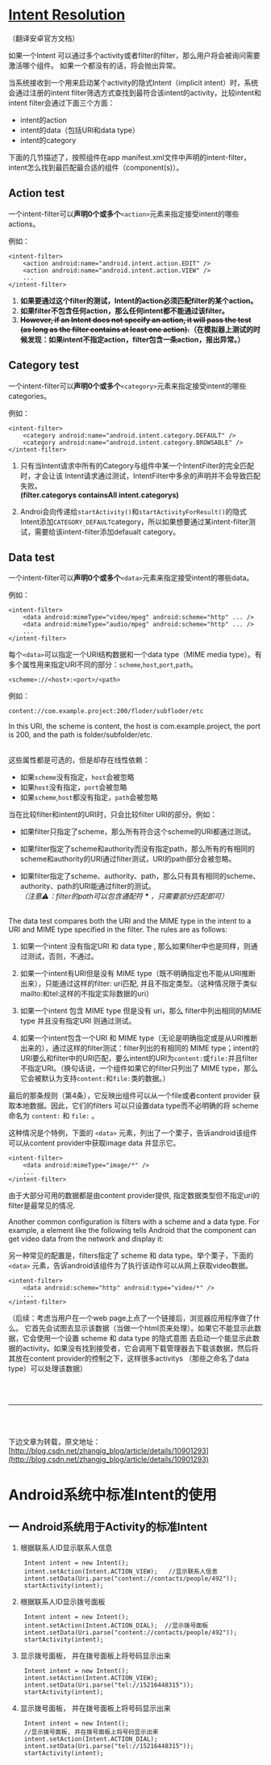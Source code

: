# [Intent Resolution](https://developer.android.com/guide/components/intents-filters.html#Resolution)

（翻译安卓官方文档）

如果一个Intent 可以通过多个activity或者filter的filter，那么用户将会被询问需要激活哪个组件。 如果一个都没有的话，将会抛出异常。

当系统接收到一个用来启动某个activity的隐式Intent（implicit intent）时，系统会通过注册的intent filter筛选方式查找到最符合该intent的activity，比较intent和intent filter会通过下面三个方面：

+ intent的action
+ intent的data（包括URI和data type）
+ intent的category

下面的几节描述了，按照组件在app manifest.xml文件中声明的intent-filter，intent怎么找到最匹配最合适的组件（component(s)）。


## Action test

一个intent-filter可以**声明0个或多个**`<action>`元素来指定接受intent的哪些actions。

例如：

	<intent-filter>
		<action android:name="android.intent.action.EDIT" />
		<action android:name="android.intent.action.VIEW" />
		...
	</intent-filter>

1. **如果要通过这个filter的测试，Intent的action必须匹配filter的某个action。**
2. **如果filter不包含任何action，那么任何intent都不能通过该filter。**
3. **~~However, if an Intent does not specify an action, it will pass the test (as long as the filter contains at least one action).~~（在模拟器上测试的时候发现：如果intent不指定action，filter包含一条action，报出异常。）**

## Category test

一个intent-filter可以**声明0个或多个**`<category>`元素来指定接受intent的哪些categories。

例如：

	<intent-filter>
		<category android:name="android.intent.category.DEFAULT" />
		<category android:name="android.intent.category.BROWSABLE" />
	</intent-filter>
	
1. 只有当Intent请求中所有的Category与组件中某一个IntentFilter的<category>完全匹配时，才会让该 Intent请求通过测试，IntentFilter中多余的<category>声明并不会导致匹配失败。   
**(filter.categorys containsAll intent.categorys)**

2. Androi会向传递给`startActivity()`和`startActivityForResult()`的隐式Intent添加`CATEGORY_DEFAULT`category，所以如果想要通过某intent-filter测试，需要给该intent-filter添加defaualt category。


## Data test


一个intent-filter可以**声明0个或多个**`<data>`元素来指定接受intent的哪些data。

例如：

	<intent-filter>
		<data android:mimeType="video/mpeg" android:scheme="http" ... />
		<data android:mimeType="audio/mpeg" android:scheme="http" ... />
		...
	</intent-filter>

每个`<data>`可以指定一个URI结构数据和一个data type（MIME media type）。有多个属性用来指定URI不同的部分：`scheme`,`host`,`port`,`path`。

	<scheme>://<host>:<port>/<path>
	
例如：

	content://com.example.project:200/floder/subfloder/etc
	
In this URI, the scheme is content, the host is com.example.project, the port is 200, and the path is folder/subfolder/etc.

<br/>
这些属性都是可选的，但是却存在线性依赖：

+ 如果`scheme`没有指定，`host`会被忽略
+ 如果`host`没有指定，`port`会被忽略
+ 如果`scheme`,`host`都没有指定，`path`会被忽略

当在比较filter和intent的URI时，只会比较filter URI的部分。例如：

+ 如果filter只指定了scheme，那么所有符合这个scheme的URI都通过测试。

+ 如果filter指定了scheme和authority而没有指定path，那么所有的有相同的scheme和authority的URI通过filter测试，URI的path部分会被忽略。

+ 如果filter指定了scheme、authority、path，那么只有具有相同的scheme、authority、path的URI能通过filter的测试。   
_（注意⚠：filter的path可以包含通配符 __*__ ，只需要部分匹配即可）_


<br/>
The data test compares both the URI and the MIME type in the intent to a URI and MIME type specified in the filter. The rules are as follows:

1. 如果一个intent 没有指定URI 和 data type , 那么如果filter中也是同样，则通过测试，否则，不通过。

2. 如果一个intent有URI但是没有 MIME type（既不明确指定也不能从URI推断出来），只能通过这样的filter: uri匹配, 并且不指定类型。（这种情况限于类似mailto:和tel:这样的不指定实际数据的uri）

3. 如果一个intent 包含 MIME type 但是没有 uri，那么 filter中列出相同的MIME type 并且没有指定URI 则通过测试。

4. 如果一个intent包含一个URI 和 MIME type（无论是明确指定或是从URI推断出来的），通过这样的filter测试：filter列出的有相同的 MIME type；intent的URI要么和filter中的URI匹配，要么intent的URI为`content:`或`file:`并且filter不指定URI。（换句话说，一个组件如果它的filter只列出了 MIME type，那么它会被默认为支持`content:`和`file:`类的数据。）

最后的那条规则（第4条），它反映出组件可以从一个file或者content provider 获取本地数据。因此，它们的filters 可以只设置data type而不必明确的将 scheme 命名为 `content:` 和 `file:` 。

这种情况是个特例，下面的 `<data>` 元素，列出了一个栗子，告诉android该组件可以从content provider中获取image data 并显示它。

	<intent-filter>
		<data android:mimeType="image/*" />
		...
	</intent-filter>

由于大部分可用的数据都是由content provider提供, 指定数据类型但不指定uri的filter是最常见的情况.

Another common configuration is filters with a scheme and a data type. For example, a <data> element like the following tells Android that the component can get video data from the network and display it:

另一种常见的配置是，filters指定了 scheme 和 data type。举个栗子，下面的 `<data>` 元素，告诉android该组件为了执行该动作可以从网上获取video数据。

	<intent-filter>
		<data android:scheme="http" android:type="video/*" />
		...
	</intent-filter>


（后续：考虑当用户在一个web page上点了一个链接后，浏览器应用程序做了什么。 它首先会试图去显示该数据（当做一个html页来处理）。如果它不能显示此数据，它会使用一个设置 scheme 和 data type 的隐式意图 去启动一个能显示此数据的activity。如果没有找到接受者，它会调用下载管理器去下载该数据，然后将其放在content provider的控制之下，这样很多activitys （那些之命名了data type）可以处理该数据）

<br/><br/>


---------------

<br/><br/>


下边文章为转载，原文地址：[http://blog.csdn.net/zhangjg_blog/article/details/10901293](http://blog.csdn.net/zhangjg_blog/article/details/10901293)

# Android系统中标准Intent的使用

## 一 Android系统用于Activity的标准Intent

1. 根据联系人ID显示联系人信息   

		Intent intent = new Intent();
		intent.setAction(Intent.ACTION_VIEW);   //显示联系人信息
		intent.setData(Uri.parse("content://contacts/people/492"));
		startActivity(intent);
		
2. 根据联系人ID显示拨号面板

		Intent intent = new Intent();
		intent.setAction(Intent.ACTION_DIAL);  //显示拨号面板
		intent.setData(Uri.parse("content://contacts/people/492"));
		startActivity(intent);
		
3. 显示拨号面板， 并在拨号面板上将号码显示出来

		Intent intent = new Intent();
		intent.setAction(Intent.ACTION_VIEW);   
		intent.setData(Uri.parse("tel://15216448315"));
		startActivity(intent);
		
4. 显示拨号面板， 并在拨号面板上将号码显示出来

		Intent intent = new Intent();
		//显示拨号面板, 并在拨号面板上将号码显示出来
		intent.setAction(Intent.ACTION_DIAL);
		intent.setData(Uri.parse("tel://15216448315"));
		startActivity(intent);
		

